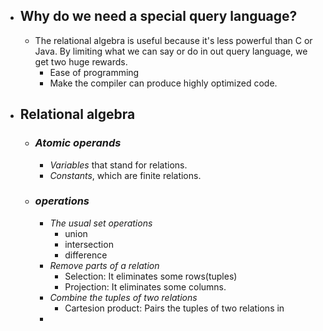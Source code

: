 - ## Why do we need a special query language?
	- The relational algebra is useful because it's less powerful than C or Java. By limiting what we can say or do in out query language, we get two huge rewards.
		- Ease of programming
		- Make the compiler can produce highly optimized code.
- ## Relational algebra
	- ### _Atomic operands_
		- _Variables_ that stand for relations.
		- _Constants_, which are finite relations.
	- ### _operations_
		- _The usual set operations_
			- union
			- intersection
			- difference
		- _Remove parts of a relation_
			- Selection: It eliminates some rows(tuples)
			- Projection: It eliminates some columns.
		- _Combine the tuples of two relations_
			- Cartesion product: Pairs the tuples of two relations in
		-